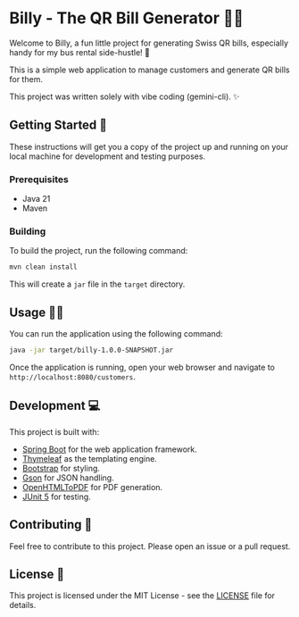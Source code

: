 # Billy - The QR Bill Generator 🚌💨

Welcome to Billy, a fun little project for generating Swiss QR bills, especially handy for my bus rental side-hustle! 🚌

This is a simple web application to manage customers and generate QR bills for them.

This project was written solely with vibe coding (gemini-cli). ✨

## Getting Started 🚀

These instructions will get you a copy of the project up and running on your local machine for development and testing purposes.

### Prerequisites

*   Java 21
*   Maven

### Building

To build the project, run the following command:

```bash
mvn clean install
```

This will create a `jar` file in the `target` directory.

## Usage 👨‍💻

You can run the application using the following command:

```bash
java -jar target/billy-1.0.0-SNAPSHOT.jar
```

Once the application is running, open your web browser and navigate to `http://localhost:8080/customers`.

## Development 💻

This project is built with:

*   [Spring Boot](https://spring.io/projects/spring-boot) for the web application framework.
*   [Thymeleaf](https://www.thymeleaf.org/) as the templating engine.
*   [Bootstrap](https://getbootstrap.com/) for styling.
*   [Gson](https://github.com/google/gson) for JSON handling.
*   [OpenHTMLToPDF](https://github.com/openhtmltopdf/openhtmltopdf) for PDF generation.
*   [JUnit 5](https://junit.org/junit5/) for testing.

## Contributing 🙏

Feel free to contribute to this project. Please open an issue or a pull request.

## License 📄

This project is licensed under the MIT License - see the [LICENSE](LICENSE) file for details.